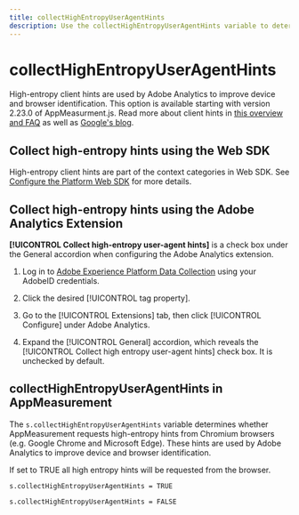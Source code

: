 ```yaml
---
title: collectHighEntropyUserAgentHints
description: Use the collectHighEntropyUserAgentHints variable to determine whether Adobe will request high entropy hints from Chromium browsers (e.g. Google Chrome and Microsoft Edge).
---
```


# collectHighEntropyUserAgentHints

High-entropy client hints are used by Adobe Analytics to improve device and browser identification. This option is available starting with version 2.23.0 of AppMeasurment.js. Read more about client hints in [this overview and FAQ](/help/technotes/client-hints.md) as well as [Google's blog](https://web.dev/user-agent-client-hints/).

## Collect high-entropy hints using the Web SDK

High-entropy client hints are part of the context categories in Web SDK. See [Configure the Platform Web SDK](https://experienceleague.adobe.com/docs/experience-platform/edge/fundamentals/configuring-the-sdk.html) for more details.

## Collect high-entropy hints using the Adobe Analytics Extension

**[!UICONTROL Collect high-entropy user-agent hints]** is a check box under the General accordion when configuring the Adobe Analytics extension. 

1. Log in to [Adobe Experience Platform Data Collection](https://experience.adobe.com/#/@adobepm/data-collection) using your AdobeID credentials.

1. Click the desired [!UICONTROL tag property].

1. Go to the [!UICONTROL Extensions] tab, then click [!UICONTROL Configure] under Adobe Analytics.

1. Expand the [!UICONTROL General] accordion, which reveals the [!UICONTROL Collect high entropy user-agent hints] check box. It is unchecked by default.

## collectHighEntropyUserAgentHints in AppMeasurement

The `s.collectHighEntropyUserAgentHints` variable determines whether AppMeasurement requests high-entropy hints from Chromium browsers (e.g. Google Chrome and Microsoft Edge). These hints are used by Adobe Analytics to improve device and browser identification.

If set to TRUE all high entropy hints will be requested from the browser.

`s.collectHighEntropyUserAgentHints = TRUE`

`s.collectHighEntropyUserAgentHints = FALSE`
